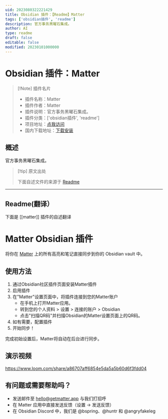 ```yaml
---
uid: 2023080322221429
title: Obsidian 插件：【Readme】Matter
tags: ['obsidian插件', 'readme']
description: 官方事务黑曜石集成。
author: AI
type: readme
draft: false
editable: false
modified: 20230101000000
---
```


# Obsidian 插件：Matter

> [!Note] 插件名片
> - 插件名称：Matter
> - 插件作者：Matter
> - 插件说明：官方事务黑曜石集成。
> - 插件分类：['obsidian插件', 'readme']
> - 项目地址：[点我访问](https://github.com/getmatterapp/obsidian-matter)
> - 国内下载地址：[下载安装](https://pkmer.cn/products/plugin/pluginMarket/?matter)

## 概述

官方事务黑曜石集成。



> [!tip] 原文出处
> 
>下面自述文件的来源于 [Readme](https://ghproxy.net/https://raw.githubusercontent.com/getmatterapp/obsidian-matter/master/README.md)
> 

---

## Readme(翻译）

下面是 [[matter]] 插件的自述翻译


# Matter Obsidian 插件

将你在 [Matter](https://hq.getmatter.app) 上的所有高亮和笔记直接同步到你的 Obsidian vault 中。

## 使用方法

1. 通过Obsidian社区插件页面安装Matter插件
2. 启用插件
3. 在"Matter"设置页面中，将插件连接到您的Matter账户
    * 在手机上打开Matter应用。
    * 转到您的个人资料 > 设置 > 连接的账户 > Obsidian
    * 点击"扫描QR码"并扫描Obsidian的Matter设置页面上的QR码。
4. 如有需要，配置插件
5. 开始同步！

完成初始设置后，Matter将自动在后台进行同步。

## 演示视频
https://www.loom.com/share/a86707aff6854e5da5a5b60d6f3fdd04

## 有问题或需要帮助吗？
* 发送邮件至 hello@getmatter.app 与我们打招呼
* 在 Matter 应用中直接发送反馈（设置 -> 发送反馈）
* 在 Obsidian Discord 中，我们是 @bspring、@huntr 和 @angryfakeleg



